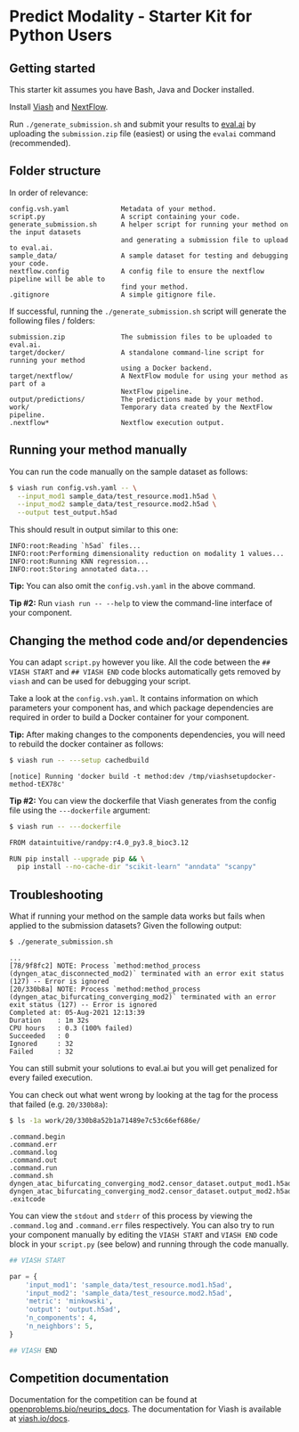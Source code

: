 # Predict Modality - Starter Kit for Python Users

## Getting started
This starter kit assumes you have Bash, Java and Docker installed.

Install [Viash](https://viash.io/docs/getting_started/installation/) and [NextFlow](https://www.nextflow.io/index.html#GetStarted).

Run `./generate_submission.sh` and submit your results to [eval.ai](https://eval.ai/web/challenges/challenge-page/1111/submission) by uploading the `submission.zip` file (easiest) or using the `evalai` command (recommended).

## Folder structure
In order of relevance:

    config.vsh.yaml             Metadata of your method.
    script.py                   A script containing your code.
    generate_submission.sh      A helper script for running your method on the input datasets
                                and generating a submission file to upload to eval.ai.
    sample_data/                A sample dataset for testing and debugging your code.
    nextflow.config             A config file to ensure the nextflow pipeline will be able to 
                                find your method.
    .gitignore                  A simple gitignore file.

If successful, running the `./generate_submission.sh` script will generate the following files / folders:

    submission.zip              The submission files to be uploaded to eval.ai.
    target/docker/              A standalone command-line script for running your method
                                using a Docker backend.
    target/nextflow/            A NextFlow module for using your method as part of a 
                                NextFlow pipeline.
    output/predictions/         The predictions made by your method.
    work/                       Temporary data created by the NextFlow pipeline.
    .nextflow*                  Nextflow execution output.

## Running your method manually
You can run the code manually on the sample dataset as follows:

```sh
$ viash run config.vsh.yaml -- \
  --input_mod1 sample_data/test_resource.mod1.h5ad \
  --input_mod2 sample_data/test_resource.mod2.h5ad \
  --output test_output.h5ad
```

This should result in output similar to this one:

    INFO:root:Reading `h5ad` files...
    INFO:root:Performing dimensionality reduction on modality 1 values...
    INFO:root:Running KNN regression...
    INFO:root:Storing annotated data...

**Tip:** You can also omit the `config.vsh.yaml` in the above command. 

**Tip #2:** Run `viash run -- --help` to view the command-line interface of your component.

## Changing the method code and/or dependencies

You can adapt `script.py` however you like. All the code between the `##
VIASH START` and `## VIASH END` code blocks automatically gets removed
by `viash` and can be used for debugging your script.

Take a look at the `config.vsh.yaml`. It contains information on which parameters your component has, and which package dependencies
are required in order to build a Docker container for your component.

**Tip:** After making changes to the components dependencies, you will need to rebuild the docker container as follows:

```sh
$ viash run -- ---setup cachedbuild
```
    [notice] Running 'docker build -t method:dev /tmp/viashsetupdocker-method-tEX78c'

**Tip #2:** You can view the dockerfile that Viash generates from the config file using the `---dockerfile` argument:
```sh
$ viash run -- ---dockerfile

FROM dataintuitive/randpy:r4.0_py3.8_bioc3.12

RUN pip install --upgrade pip && \
  pip install --no-cache-dir "scikit-learn" "anndata" "scanpy"
```

## Troubleshooting
What if running your method on the sample data works but fails when applied to the submission datasets? Given the following output:

```sh
$ ./generate_submission.sh
```
    ...
    [78/9f8fc2] NOTE: Process `method:method_process (dyngen_atac_disconnected_mod2)` terminated with an error exit status (127) -- Error is ignored
    [20/330b8a] NOTE: Process `method:method_process (dyngen_atac_bifurcating_converging_mod2)` terminated with an error exit status (127) -- Error is ignored
    Completed at: 05-Aug-2021 12:13:39
    Duration    : 1m 32s
    CPU hours   : 0.3 (100% failed)
    Succeeded   : 0
    Ignored     : 32
    Failed      : 32

You can still submit your solutions to eval.ai but you will get penalized for every failed execution. 

You can check out what went wrong by looking at the tag for the process that failed (e.g. `20/330b8a`):

```sh
$ ls -1a work/20/330b8a52b1a71489e7c53c66ef686e/
```
    .command.begin
    .command.err
    .command.log
    .command.out
    .command.run
    .command.sh
    dyngen_atac_bifurcating_converging_mod2.censor_dataset.output_mod1.h5ad
    dyngen_atac_bifurcating_converging_mod2.censor_dataset.output_mod2.h5ad
    .exitcode

You can view the `stdout` and `stderr` of this process by viewing the `.command.log` and `.command.err` files respectively. You can also try to run your component manually by editing the `VIASH START` and `VIASH END` code block in your `script.py` (see below) and running through the code manually.

```python
## VIASH START

par = {
    'input_mod1': 'sample_data/test_resource.mod1.h5ad',
    'input_mod2': 'sample_data/test_resource.mod2.h5ad',
    'metric': 'minkowski',
    'output': 'output.h5ad',
    'n_components': 4,
    'n_neighbors': 5,
}

## VIASH END
```

## Competition documentation
Documentation for the competition can be found at [openproblems.bio/neurips_docs](https://openproblems.bio/neurips_docs).
The documentation for Viash is available at [viash.io/docs](https://viash.io/docs).
